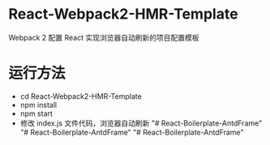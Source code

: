# React-Webpack2-HMR-Template
Webpack 2 配置 React 实现浏览器自动刷新的项目配置模板

# 运行方法
* cd React-Webpack2-HMR-Template
* npm install
* npm start
* 修改 index.js 文件代码，浏览器自动刷新
"# React-Boilerplate-AntdFrame" 
"# React-Boilerplate-AntdFrame" 
"# React-Boilerplate-AntdFrame" 

